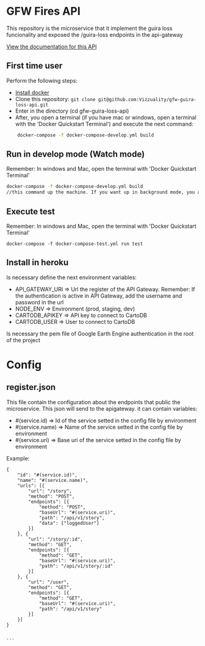 # GFW Fires API


This repository is the microservice that it implement the guira loss funcionality and exposed the /guira-loss endpoints in the api-gateway

[View the documentation for this
API](http://gfw-api.github.io/swagger-ui/?url=https://raw.githubusercontent.com/gfw-api/gfw-guira-loss-api/master/app/microservice/swagger.yml#/PRODES-LOSS)

## First time user
Perform the following steps:
* [Install docker](https://docs.docker.com/engine/installation/)
* Clone this repository: ```git clone git@github.com:Vizzuality/gfw-guira-loss-api.git```
* Enter in the directory (cd gfw-guira-loss-api)
* After, you open a terminal (if you have mac or windows, open a terminal with the 'Docker Quickstart Terminal') and execute the next command:

```bash
    docker-compose -f docker-compose-develop.yml build

```

## Run in develop mode (Watch mode)
Remember: In windows and Mac, open the terminal with 'Docker Quickstart Terminal'

```bash
docker-compose -f docker-compose-develop.yml build
//this command up the machine. If you want up in background mode, you add the -d option
```


## Execute test
Remember: In windows and Mac, open the terminal with 'Docker Quickstart Terminal'
```
docker-compose -f docker-compose-test.yml run test
```

## Install in heroku

Is necessary define the next environment variables:
* API_GATEWAY_URI => Url the register of the API Gateway. Remember: If the authentication is active in API Gateway, add the username and password in the url
* NODE_ENV => Environment (prod, staging, dev)
* CARTODB_APIKEY => API key to connect to CartoDB
* CARTODB_USER => User to connect to CartoDB

Is necessary the pem file of Google Earth Engine authentication in the root of the project



# Config

## register.json
This file contain the configuration about the endpoints that public the microservice. This json will send to the apigateway. it can contain variables:
* #(service.id) => Id of the service setted in the config file by environment
* #(service.name) => Name of the service setted in the config file by environment
* #(service.uri) => Base uri of the service setted in the config file by environment

Example:
````
{
    "id": "#(service.id)",
    "name": "#(service.name)",
    "urls": [{
        "url": "/story",
        "method": "POST",
        "endpoints": [{
            "method": "POST",
            "baseUrl": "#(service.uri)",
            "path": "/api/v1/story",
            "data": ["loggedUser"]
        }]
    }, {
        "url": "/story/:id",
        "method": "GET",
        "endpoints": [{
            "method": "GET",
            "baseUrl": "#(service.uri)",
            "path": "/api/v1/story/:id"
        }]
    }, {
        "url": "/user",
        "method": "GET",
        "endpoints": [{
            "method": "GET",
            "baseUrl": "#(service.uri)",
            "path": "/api/v1/story"
        }]
    }]
}


```
